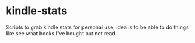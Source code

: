 # kindle-stats
Scripts to grab kindle stats for personal use, idea is to be able to do things like see what books I've bought but not read
